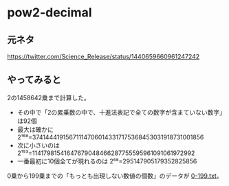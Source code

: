 # pow2-decimal

## 元ネタ

https://twitter.com/Science_Release/status/1440659660961247242

## やってみると

2の1458642乗まで計算した。

* その中で「2の累乗数の中で、十進法表記で全ての数字が含まていない数字」は92個
* 最大は確かに 2¹⁶⁸=374144419156711147060143317175368453031918731001856
* 次に小さいのは 2¹⁵³=11417981541647679048466287755595961091061972992
* 一番最初に10個全てが現れるのは 2⁶⁸=295147905179352825856

0乗から199乗までの「もっとも出現しない数値の個数」のデータが [0-199.txt](./0-199.txt)。
